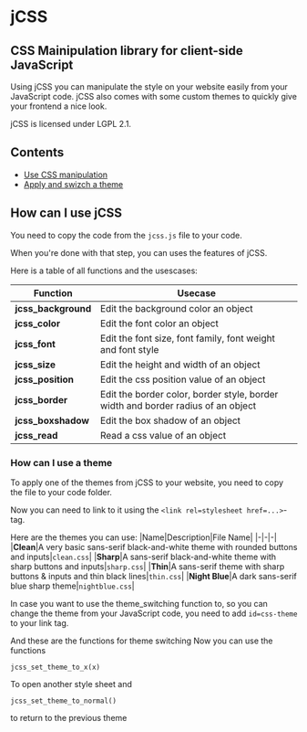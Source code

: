 # jCSS
## CSS Mainipulation library for client-side JavaScript

Using jCSS you can manipulate the style on your website easily from your JavaScript code.
jCSS also comes with some custom themes to quickly give your frontend a nice look.

jCSS is licensed under LGPL 2.1.

## Contents
- [Use CSS manipulation](#how-can-i-use-jcss)
- [Apply and swizch a theme](#how-can-i-use-a-theme)


## How can I use jCSS
You need to copy the code from the `jcss.js` file to your code.

When you're done with that step, you can uses the features of jCSS.

Here is a table of all functions and the usescases:

|Function|Usecase|
|-|-|
|**jcss_background**|Edit the background color an object|
|**jcss_color**|Edit the font color an object|
|**jcss_font**|Edit the font size, font family, font weight and font style|
|**jcss_size**|Edit the height and width of an object|
|**jcss_position**|Edit the css position value of an object|
|**jcss_border**|Edit the border color, border style, border width and border radius of an object|
|**jcss_boxshadow**|Edit the box shadow of an object|
|**jcss_read**|Read a css value of an object|

### How can I use a theme
To apply one of the themes from jCSS to your website, you need to copy the file to your code folder.

Now you can need to link to it using the `<link rel=stylesheet href=...>`-tag.

Here are the themes you can use:
|Name|Description|File Name|
|-|-|-|
|**Clean**|A very basic sans-serif black-and-white theme with rounded buttons and inputs|``clean.css``|
|**Sharp**|A sans-serif black-and-white theme with sharp buttons and inputs|``sharp.css``|
|**Thin**|A sans-serif theme with sharp buttons & inputs and thin black lines|``thin.css``|
|**Night Blue**|A dark sans-serif blue sharp theme|``nightblue.css``|

In case you want to use the theme_switching function to, so you can change the theme from your JavaScript code, you need to add `id=css-theme` to your link tag.

And these are the functions for theme switching
Now you can use the functions
```
jcss_set_theme_to_x(x)
```
To open another style sheet
and
```
jcss_set_theme_to_normal()
```
to return to the previous theme
